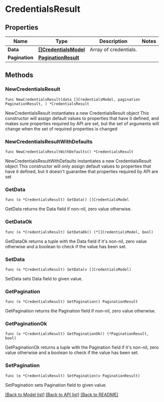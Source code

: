 # CredentialsResult

## Properties

Name | Type | Description | Notes
------------ | ------------- | ------------- | -------------
**Data** | [**[]CredentialsModel**](CredentialsModel.md) | Array of credentials. | 
**Pagination** | [**PaginationResult**](PaginationResult.md) |  | 

## Methods

### NewCredentialsResult

`func NewCredentialsResult(data []CredentialsModel, pagination PaginationResult, ) *CredentialsResult`

NewCredentialsResult instantiates a new CredentialsResult object
This constructor will assign default values to properties that have it defined,
and makes sure properties required by API are set, but the set of arguments
will change when the set of required properties is changed

### NewCredentialsResultWithDefaults

`func NewCredentialsResultWithDefaults() *CredentialsResult`

NewCredentialsResultWithDefaults instantiates a new CredentialsResult object
This constructor will only assign default values to properties that have it defined,
but it doesn't guarantee that properties required by API are set

### GetData

`func (o *CredentialsResult) GetData() []CredentialsModel`

GetData returns the Data field if non-nil, zero value otherwise.

### GetDataOk

`func (o *CredentialsResult) GetDataOk() (*[]CredentialsModel, bool)`

GetDataOk returns a tuple with the Data field if it's non-nil, zero value otherwise
and a boolean to check if the value has been set.

### SetData

`func (o *CredentialsResult) SetData(v []CredentialsModel)`

SetData sets Data field to given value.


### GetPagination

`func (o *CredentialsResult) GetPagination() PaginationResult`

GetPagination returns the Pagination field if non-nil, zero value otherwise.

### GetPaginationOk

`func (o *CredentialsResult) GetPaginationOk() (*PaginationResult, bool)`

GetPaginationOk returns a tuple with the Pagination field if it's non-nil, zero value otherwise
and a boolean to check if the value has been set.

### SetPagination

`func (o *CredentialsResult) SetPagination(v PaginationResult)`

SetPagination sets Pagination field to given value.



[[Back to Model list]](../README.md#documentation-for-models) [[Back to API list]](../README.md#documentation-for-api-endpoints) [[Back to README]](../README.md)


